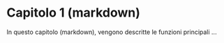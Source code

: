 # Capitolo 1 (markdown)

In questo capitolo (markdown), vengono descritte le funzioni principali ...
